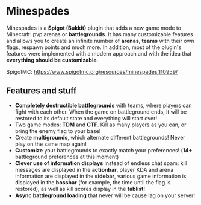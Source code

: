 # Minespades
Minespades is a **Spigot (Bukkit)** plugin that adds a new game mode to Minecraft: pvp arenas or **battlegrounds**. It has many customizable features and allows you to create an infinite number of **arenas**, **teams** with their own flags, respawn points and much more. In addition, most of the plugin's features were implemented with a modern approach and with the idea that **everything should be customizable**.

SpigotMC: https://www.spigotmc.org/resources/minespades.110959/

## Features and stuff
- **Completely destructible battlegrounds** with teams, where players can fight with each other. When the game on battleground ends, it will be restored to its default state and everything will start over!
- Two game modes: **TDM** and **CTF**. Kill as many players as you can, or bring the enemy flag to your base!
- Create **multigrounds**, which alternate different battlegrounds! Never play on the same map again!
- **Customize** your battlegrounds to exactly match your preferences! (**14+** battleground preferences at this moment)
- **Clever use of information displays** instead of endless chat spam: kill messages are displayed in the **actionbar**, player KDA and arena information are displayed in the **sidebar**, various game information is displayed in the **bossbar** (for example, the time until the flag is restored), as well as kill scores display in the **tablist**!
- **Async battleground loading** that never will be cause lag on your server!
